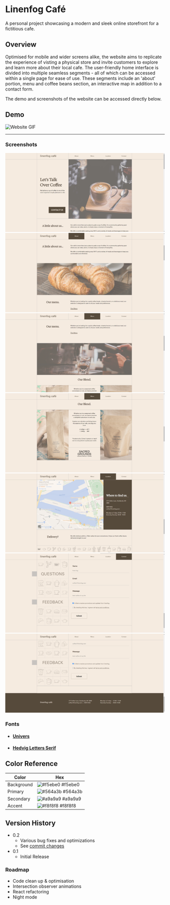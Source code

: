 # Linenfog Café

A personal project showcasing a modern and sleek online storefront for a fictitious cafe.

## Overview

Optimised for mobile and wider screens alike, the website aims to replicate the experience of visting a physical store and invite customers to explore and learn more about their local cafe. The user-friendly home interface is divided into multiple seamless segments - all of which can be accessed within a single page for ease of use. These segments include an 'about' portion, menu and coffee beans section, an interactive map in addition to a contact form.

The demo and screenshots of the website can be accessed directly below.

## Demo

<!-- to be added.. -->

![Website GIF](./assets/screenshots/cafe_gif.gif)

---

### Screenshots

![Website Screenshot 1](./assets/screenshots/1.png)
![Website Screenshot 2](./assets/screenshots/2.png)
![Website Screenshot 3](./assets/screenshots/3.png)
![Website Screenshot 4](./assets/screenshots/4.png)
![Website Screenshot 5](./assets/screenshots/5.png)
![Website Screenshot 6](./assets/screenshots/6.png)
![Website Screenshot 7](./assets/screenshots/7.png)

### Fonts

-   #### [Univers](https://font.download/font/univers)

-   #### [Hedvig Letters Serif](https://fonts.google.com/specimen/Hedvig+Letters+Serif)

## Color Reference

| Color      | Hex                                                              |
| ---------- | ---------------------------------------------------------------- |
| Background | ![#f5ebe0](https://via.placeholder.com/10/f5ebe0?text=+) #f5ebe0 |
| Primary    | ![#564a3b](https://via.placeholder.com/10/564a3b?text=+) #564a3b |
| Secondary  | ![#a9a9a9](https://via.placeholder.com/10/a9a9a9?text=+) #a9a9a9 |
| Accent     | ![#f8f8f8](https://via.placeholder.com/10/f8f8f8?text=+) #f8f8f8 |

## Version History

-   0.2
    -   Various bug fixes and optimizations
    -   See [commit changes](https://github.com/matthxu/cafe/commits/main/)
-   0.1
    -   Initial Release

### Roadmap

-   Code clean up & optimisation
-   Intersection observer animations
-   React refactoring
-   Night mode

